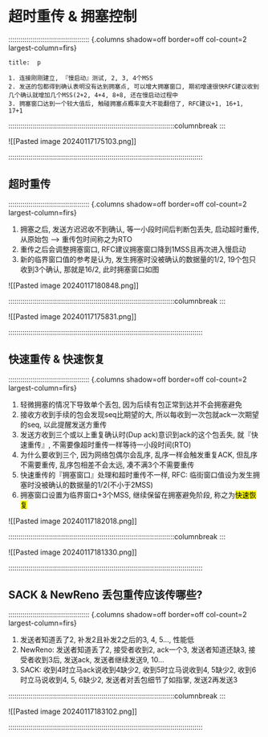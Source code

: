 # 超时重传 & 拥塞控制

:::::::::::::::::::::::::::::::::::::::: {.columns shadow=off border=off col-count=2 largest-column=firs}

~~~ad-tips
title:  p

1. 连接刚刚建立, 『慢启动』测试, 2, 3, 4个MSS
2. 发送的包都得到确认表明没有达到拥塞点, 可以增大拥塞窗口, 期初增速很快RFC建议收到几个确认就增加几个MSS(2+2, 4+4, 8+8, 还在慢启动过程中
3. 拥塞窗口达到一个较大值后, 触碰拥塞点概率变大不能翻倍了, RFC建议+1, 16+1, 17+1
~~~

::::::::::::::::::::::::::::::::::::::::::::::::::::::::::::::::::::::::::::::::::columnbreak
:::

![[Pasted image 20240117175103.png]]

::::::::::::::::::::::::::::::::::::::::::::::::::::::::::::::::::::::::::::::::::::::::::::::::

## 超时重传

:::::::::::::::::::::::::::::::::::::::: {.columns shadow=off border=off col-count=2 largest-column=firs}

1. 拥塞之后, 发送方迟迟收不到确认, 等一小段时间后判断包丢失, 启动超时重传, 从原始包 --> 重传包时间称之为RTO
2. 重传之后会调整拥塞窗口, RFC建议拥塞窗口降到1MSS且再次进入慢启动
3. 新的临界窗口值的参考是认为, 发生拥塞时没被确认的数据量的1/2, 19个包只收到3个确认, 那就是16/2, 此时拥塞窗口如图

![[Pasted image 20240117180848.png]]

::::::::::::::::::::::::::::::::::::::::::::::::::::::::::::::::::::::::::::::::::columnbreak
:::

![[Pasted image 20240117175831.png]]


::::::::::::::::::::::::::::::::::::::::::::::::::::::::::::::::::::::::::::::::::::::::::::::::
## 快速重传 & 快速恢复

:::::::::::::::::::::::::::::::::::::::: {.columns shadow=off border=off col-count=2 largest-column=firs}

1. 轻微拥塞的情况下导致单个丢包, 因为后续有包正常到达并不会拥塞避免
2. 接收方收到手续的包会发现seq比期望的大, 所以每收到一次包就ack一次期望的seq, 以此提醒发送方重传
3. 发送方收到三个或以上重复确认时(Dup ack)意识到ack的这个包丢失, 就『快速重传』, 不需要像超时重传一样等待一小段时间(RTO)
4. 为什么要收到三个, 因为网络包偶尔会乱序, 乱序一样会触发重复ACK, 但乱序不需要重传, 乱序包相差不会太远, 凑不满3个不需要重传
5. 快速重传的『拥塞窗口』处理和超时重传不一样, RFC: 临街窗口值设为发生拥塞时没被确认的数据量的1/2(不小于2MSS)
6. 拥塞窗口设置为临界窗口+3个MSS, 继续保留在拥塞避免阶段, 称之为<mark class="hltr-blue">快速恢复</mark>

![[Pasted image 20240117182018.png]]

::::::::::::::::::::::::::::::::::::::::::::::::::::::::::::::::::::::::::::::::::columnbreak
:::

![[Pasted image 20240117181330.png]]

::::::::::::::::::::::::::::::::::::::::::::::::::::::::::::::::::::::::::::::::::::::::::::::::

## SACK & NewReno 丢包重传应该传哪些?

:::::::::::::::::::::::::::::::::::::::: {.columns shadow=off border=off col-count=2 largest-column=firs}

1. 发送者知道丢了2, 补发2且补发2之后的3, 4, 5..., 性能低
2. NewReno: 发送者知道丢了2, 接受者收到2, ack一个3, 发送者知道还缺3, 接受者收到3后, 发送ack, 发送者继续发送9, 10...
3. SACK: 收到4时立马ack说收到4缺少2, 收到5时立马说收到4, 5缺少2, 收到6时立马说收到4, 5, 6缺少2, 发送者对丢包细节了如指掌, 发送2再发送3

::::::::::::::::::::::::::::::::::::::::::::::::::::::::::::::::::::::::::::::::::columnbreak
:::

![[Pasted image 20240117183102.png]]

::::::::::::::::::::::::::::::::::::::::::::::::::::::::::::::::::::::::::::::::::::::::::::::::
